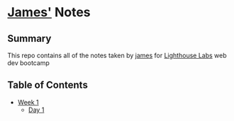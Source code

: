 # [James'](https://github.com/wubat) Notes

## Summary

This repo contains all of the notes taken by [james](https://github.com/wubat) for [Lighthouse Labs](https://www.lighthouselabs.ca/) web dev bootcamp

## Table of Contents

* [Week 1](/Week_1)
  * [Day 1](/Week_1/Day_1)
